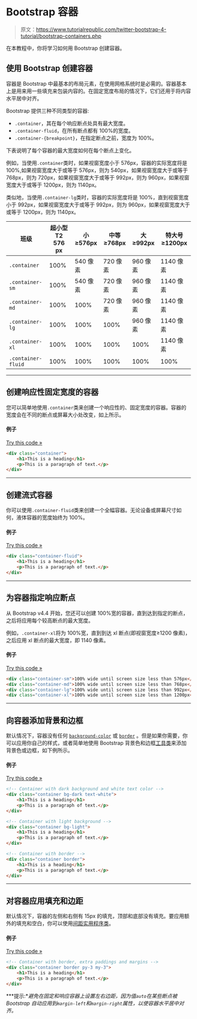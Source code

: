 # Bootstrap 容器

> 原文：<https://www.tutorialrepublic.com/twitter-bootstrap-4-tutorial/bootstrap-containers.php>

在本教程中，你将学习如何用 Bootstrap 创建容器。

## 使用 Bootstrap 创建容器

容器是 Bootstrap 中最基本的布局元素，在使用网格系统时是必需的。容器基本上是用来用一些填充来包装内容的。在固定宽度布局的情况下，它们还用于将内容水平居中对齐。

Bootstrap 提供三种不同类型的容器:

*   `.container`，其在每个响应断点处具有最大宽度。
*   `.container-fluid`，在所有断点都有 100%的宽度。
*   `.container-{breakpoint}`，在指定断点之前，宽度为 100%。

下表说明了每个容器的最大宽度如何在每个断点上变化。

例如，当使用`.container`类时，如果视窗宽度小于 576px，容器的实际宽度将是 100%,如果视窗宽度大于或等于 576px，则为 540px，如果视窗宽度大于或等于 768px，则为 720px，如果视窗宽度大于或等于 992px，则为 960px，如果视窗宽度大于或等于 1200px，则为 1140px。

类似地，当使用`.container-lg`类时，容器的实际宽度将是 100%，直到视窗宽度小于 992px，如果视窗宽度大于或等于 992px，则为 960px，如果视窗宽度大于或等于 1200px，则为 1140px。

| 班级 | 超小型 T2 576 px | 小≥576px | 中等≥768px | 大≥992px | 特大号≥1200px |
| --- | --- | --- | --- | --- | --- |
| `.container` | 100% | 540 像素 | 720 像素 | 960 像素 | 1140 像素 |
| `.container-sm` | 100% | 540 像素 | 720 像素 | 960 像素 | 1140 像素 |
| `.container-md` | 100% | 100% | 720 像素 | 960 像素 | 1140 像素 |
| `.container-lg` | 100% | 100% | 100% | 960 像素 | 1140 像素 |
| `.container-xl` | 100% | 100% | 100% | 100% | 1140 像素 |
| `.container-fluid` | 100% | 100% | 100% | 100% | 100% |

* * *

## 创建响应性固定宽度的容器

您可以简单地使用`.container`类来创建一个响应性的、固定宽度的容器。容器的宽度会在不同的断点或屏幕大小处改变，如上所示。

#### 例子

[Try this code »](../codelab.php?topic=bootstrap-4&file=responsive-fixed-width-container "Try this code using online Editor")

```html
<div class="container">
    <h1>This is a heading</h1>
    <p>This is a paragraph of text.</p>
</div>
```

* * *

## 创建流式容器

你可以使用`.container-fluid`类来创建一个全幅容器。无论设备或屏幕尺寸如何，液体容器的宽度始终为 100%。

#### 例子

[Try this code »](../codelab.php?topic=bootstrap-4&file=fluid-container "Try this code using online Editor")

```html
<div class="container-fluid">
    <h1>This is a heading</h1>
    <p>This is a paragraph of text.</p>
</div>
```

* * *

## 为容器指定响应断点

从 Bootstrap v4.4 开始，您还可以创建 100%宽的容器，直到达到指定的断点，之后将应用每个较高断点的最大宽度。

例如，`.container-xl`将为 100%宽，直到到达 xl 断点(即视窗宽度≥1200 像素)，之后应用 xl 断点的最大宽度，即 1140 像素。

#### 例子

[Try this code »](../codelab.php?topic=bootstrap-4&file=specify-responsive-breakpoints-for-containers "Try this code using online Editor")

```html
<div class="container-sm">100% wide until screen size less than 576px</div>
<div class="container-md">100% wide until screen size less than 768px</div>
<div class="container-lg">100% wide until screen size less than 992px</div>
<div class="container-xl">100% wide until screen size less than 1200px</div>
```

* * *

## 向容器添加背景和边框

默认情况下，容器没有任何 [`background-color`](/css-reference/css-background-color-property.php) 或 [`border`](/css-reference/css-color-property.php) 。但是如果你需要，你可以应用你自己的样式，或者简单地使用 Bootstrap 背景色和边框[工具类](bootstrap-helper-classes.php)来添加背景色或边框，如下例所示。

#### 例子

[Try this code »](../codelab.php?topic=bootstrap-4&file=set-background-and-borders-for-containers "Try this code using online Editor")

```html
<!-- Container with dark background and white text color -->
<div class="container bg-dark text-white">
    <h1>This is a heading</h1>
    <p>This is a paragraph of text.</p>
</div>

<!-- Container with light background -->
<div class="container bg-light">
    <h1>This is a heading</h1>
    <p>This is a paragraph of text.</p>
</div>

<!-- Container with border -->
<div class="container border">
    <h1>This is a heading</h1>
    <p>This is a paragraph of text.</p>
</div>
```

* * *

## 对容器应用填充和边距

默认情况下，容器的左侧和右侧有 15px 的填充，顶部和底部没有填充。要应用额外的填充和空白，你可以使用[间距实用程序类](bootstrap-helper-classes.php)。

#### 例子

[Try this code »](../codelab.php?topic=bootstrap-4&file=set-paddings-and-margins-for-containers "Try this code using online Editor")

```html
<!-- Container with border, extra paddings and margins -->
<div class="container border py-3 my-3">
    <h1>This is a heading</h1>
    <p>This is a paragraph of text.</p>
</div>
```

 ***提示:**避免在固定和响应容器上设置左右边距，因为值`auto`在某些断点被 Bootstrap 自动应用到`margin-left`和`margin-right`属性，以使容器水平居中对齐。*